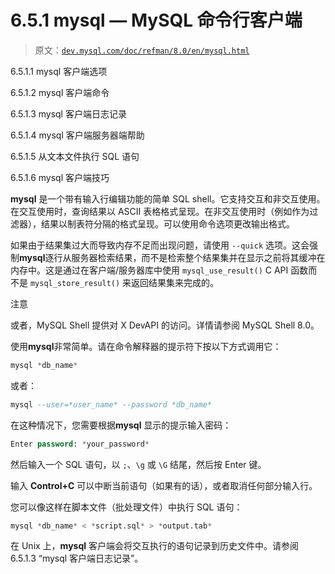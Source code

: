 # 6.5.1 mysql — MySQL 命令行客户端

> 原文：[`dev.mysql.com/doc/refman/8.0/en/mysql.html`](https://dev.mysql.com/doc/refman/8.0/en/mysql.html)

6.5.1.1 mysql 客户端选项

6.5.1.2 mysql 客户端命令

6.5.1.3 mysql 客户端日志记录

6.5.1.4 mysql 客户端服务器端帮助

6.5.1.5 从文本文件执行 SQL 语句

6.5.1.6 mysql 客户端技巧

**mysql** 是一个带有输入行编辑功能的简单 SQL shell。它支持交互和非交互使用。在交互使用时，查询结果以 ASCII 表格格式呈现。在非交互使用时（例如作为过滤器），结果以制表符分隔的格式呈现。可以使用命令选项更改输出格式。

如果由于结果集过大而导致内存不足而出现问题，请使用 `--quick` 选项。这会强制**mysql**逐行从服务器检索结果，而不是检索整个结果集并在显示之前将其缓冲在内存中。这是通过在客户端/服务器库中使用 `mysql_use_result()` C API 函数而不是 `mysql_store_result()` 来返回结果集来完成的。

注意

或者，MySQL Shell 提供对 X DevAPI 的访问。详情请参阅 MySQL Shell 8.0。

使用**mysql**非常简单。请在命令解释器的提示符下按以下方式调用它：

```sql
mysql *db_name*
```

或者：

```sql
mysql --user=*user_name* --password *db_name*
```

在这种情况下，您需要根据**mysql** 显示的提示输入密码：

```sql
Enter password: *your_password*
```

然后输入一个 SQL 语句，以 `;`、`\g` 或 `\G` 结尾，然后按 Enter 键。

输入 **Control+C** 可以中断当前语句（如果有的话），或者取消任何部分输入行。

您可以像这样在脚本文件（批处理文件）中执行 SQL 语句：

```sql
mysql *db_name* < *script.sql* > *output.tab*
```

在 Unix 上，**mysql** 客户端会将交互执行的语句记录到历史文件中。请参阅 6.5.1.3 “mysql 客户端日志记录”。
